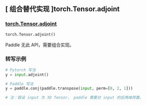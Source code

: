 ## [ 组合替代实现 ]torch.Tensor.adjoint

### [torch.Tensor.adjoint](https://pytorch.org/docs/stable/generated/torch.Tensor.adjoint.html#torch.Tensor.adjoint)
```python
torch.Tensor.adjoint()
```

Paddle 无此 API，需要组合实现。

### 转写示例

```python
# Pytorch 写法
y = input.adjoint()

# Paddle 写法
y = paddle.conj(paddle.transpose(input, perm=[0, 2, 1]))

# 注：假设 input 为 3D Tensor， paddle 需要对 input 的后两维转置。
```
